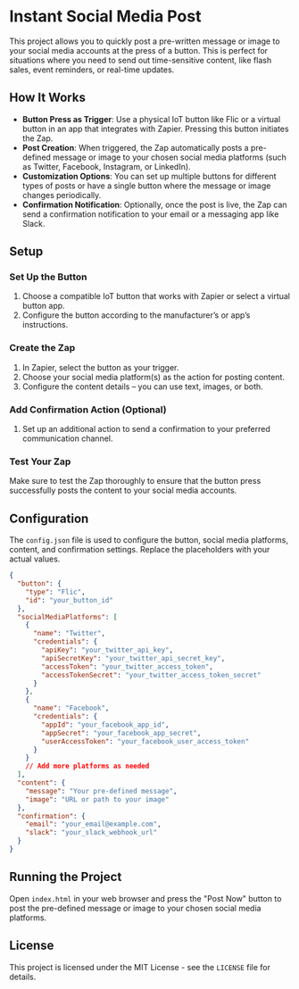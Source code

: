 # Instant Social Media Post

This project allows you to quickly post a pre-written message or image to your social media accounts at the press of a button. This is perfect for situations where you need to send out time-sensitive content, like flash sales, event reminders, or real-time updates.

## How It Works

- **Button Press as Trigger**: Use a physical IoT button like Flic or a virtual button in an app that integrates with Zapier. Pressing this button initiates the Zap.
- **Post Creation**: When triggered, the Zap automatically posts a pre-defined message or image to your chosen social media platforms (such as Twitter, Facebook, Instagram, or LinkedIn).
- **Customization Options**: You can set up multiple buttons for different types of posts or have a single button where the message or image changes periodically.
- **Confirmation Notification**: Optionally, once the post is live, the Zap can send a confirmation notification to your email or a messaging app like Slack.

## Setup

### Set Up the Button

1. Choose a compatible IoT button that works with Zapier or select a virtual button app.
2. Configure the button according to the manufacturer’s or app’s instructions.

### Create the Zap

1. In Zapier, select the button as your trigger.
2. Choose your social media platform(s) as the action for posting content.
3. Configure the content details – you can use text, images, or both.

### Add Confirmation Action (Optional)

1. Set up an additional action to send a confirmation to your preferred communication channel.

### Test Your Zap

Make sure to test the Zap thoroughly to ensure that the button press successfully posts the content to your social media accounts.

## Configuration

The `config.json` file is used to configure the button, social media platforms, content, and confirmation settings. Replace the placeholders with your actual values.

```json
{
  "button": {
    "type": "Flic",
    "id": "your_button_id"
  },
  "socialMediaPlatforms": [
    {
      "name": "Twitter",
      "credentials": {
        "apiKey": "your_twitter_api_key",
        "apiSecretKey": "your_twitter_api_secret_key",
        "accessToken": "your_twitter_access_token",
        "accessTokenSecret": "your_twitter_access_token_secret"
      }
    },
    {
      "name": "Facebook",
      "credentials": {
        "appId": "your_facebook_app_id",
        "appSecret": "your_facebook_app_secret",
        "userAccessToken": "your_facebook_user_access_token"
      }
    }
    // Add more platforms as needed
  ],
  "content": {
    "message": "Your pre-defined message",
    "image": "URL or path to your image"
  },
  "confirmation": {
    "email": "your_email@example.com",
    "slack": "your_slack_webhook_url"
  }
}
```

## Running the Project

Open `index.html` in your web browser and press the "Post Now" button to post the pre-defined message or image to your chosen social media platforms.

## License

This project is licensed under the MIT License - see the `LICENSE` file for details.
